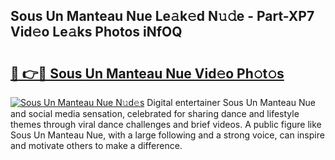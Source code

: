 ## Sous Un Manteau Nue Le𝚊k𝚎d N𝚞𝚍e - Part-XP7 Vid𝚎o Le𝚊ks Photos iNfOQ

# <h2><a href="http://fb5j63.evod.top/?m=Sous+Un+Manteau+Nue">🔗 👉🔴 Sous Un Manteau Nue Vid𝚎o Ph𝚘t𝚘s</a></h2>

[![Sous Un Manteau Nue N𝚞d𝚎s](https://i.imgur.com/8V9OHl7.gif)](http://fb5j63.evod.top/?m=Sous+Un+Manteau+Nue)
Digital entertainer Sous Un Manteau Nue and social media sensation, celebrated for sharing dance and lifestyle themes through viral dance challenges and brief videos. A public figure like Sous Un Manteau Nue, with a large following and a strong voice, can inspire and motivate others to make a difference. 
